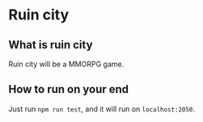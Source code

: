 # Ruin city

## What is ruin city

Ruin city will be a MMORPG game.

## How to run on your end

Just run `npm run test`, and it will run on `localhost:2050`.